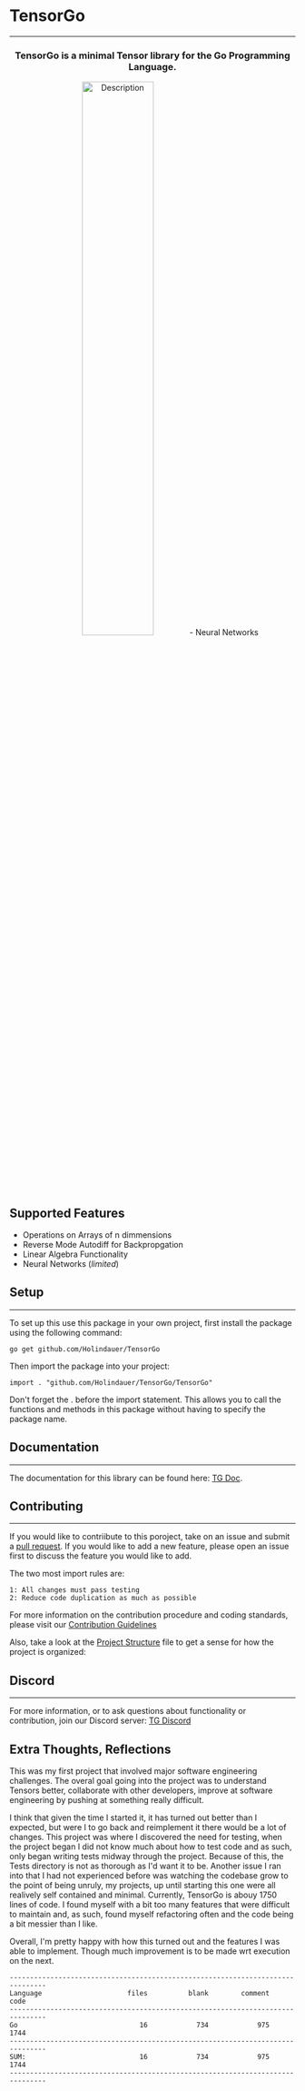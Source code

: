 # TensorGo 

-----------------------------------------------------------------------------------------------------
<center>
<h3>TensorGo is a minimal Tensor library for the Go Programming Language.</h3>
    
<p align="center">
  <img src="tensor_visualization.jpg" alt="Description" style="width:50%">- Neural Networks 
</p>


</center>

## Supported Features
- Operations on Arrays of n dimmensions
- Reverse Mode Autodiff for Backpropgation
- Linear Algebra Functionality
- Neural Networks (*limited*)


## Setup
-----------------------------------------------------------------------------------------------------

To set up this use this package in your own project, first install the package using the following command:

    go get github.com/Holindauer/TensorGo

Then import the package into your project:

    import . "github.com/Holindauer/TensorGo/TensorGo"

Don't forget the . before the import statement. This allows you to call the functions and methods in this package without having to specify the package name.

## Documentation
-----------------------------------------------------------------------------------------------------


The documentation for this library can be found here: [TG Doc](documentation.md).


## Contributing
-----------------------------------------------------------------------------------------------------


If you would like to contriibute to this poroject, take on an issue and submit a [pull request](pull_request_template.md). If you would like to add a new feature, please open an issue first to discuss the feature you would like to add. 

The two most import rules are: 

    1: All changes must pass testing 
    2: Reduce code duplication as much as possible


For more information on the contribution procedure and coding standards, please visit our [Contribution Guidelines](CONTRIBUTING.md) 

Also, take a look at the [Project Structure](project_structure.md) file to get a sense for how the project is organized: 

## Discord
-----------------------------------------------------------------------------------------------------
For more information, or to ask questions about functionality or contribution, join our Discord server: [TG Discord](https://discord.gg/mEy8F49Szu)

## Extra Thoughts, Reflections

This was my first project that involved major software engineering challenges. The overal goal going into the project was to understand Tensors better, collaborate with other developers, improve at software engineering by pushing at something really difficult.

 I think that given the time I started it, it has turned out better than I expected, but were I to go back and reimplement it there would be a lot of changes. This project was where I discovered the need for testing, when the project began I did not know much about how to test code and as such, only began writing tests midway through the project. Because of this, the Tests directory is not as thorough as I'd want it to be. Another issue I ran into that I had not experienced before was watching the codebase grow to the point of being unruly, my projects, up until starting this one were all realively self contained and minimal. Currently, TensorGo is abouy 1750 lines of code. I found myself with a bit too many features that were difficult to maintain and, as such, found myself refactoring often and the code being a bit messier than I like. 

Overall, I'm pretty happy with how this turned out and the features I was able to implement. Though much improvement is to be made wrt execution on the next.

    -------------------------------------------------------------------------------
    Language                     files          blank        comment           code
    -------------------------------------------------------------------------------
    Go                              16            734            975           1744
    -------------------------------------------------------------------------------
    SUM:                            16            734            975           1744
    -------------------------------------------------------------------------------